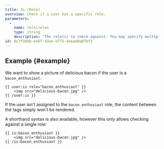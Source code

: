 ```yaml
---
title: Is (Role)
overview: Check if a user has a specific role.
parameters:
  -
    name: role|roles
    type: string
    description: 'The role(s) to check against. You may specify multiple roles by pipe separating them. eg. `{{ user:is role="foo" }}` or `{{ user:is roles="foo|bar" }}`.'
id: 8c7f38bb-ee6f-43ee-b775-4eeae0a87bf3
---
```

## Example {#example}

We want to show a picture of delicious bacon if the user is a `bacon_enthusiast`.

```
{{ user:is role="bacon_enthusiast" }}
    <img src="delicious-bacon.jpg" />
{{ /user:is }}
```

If the user isn't assigned to the `bacon_enthusiast` role, the content between the tags simply won't be rendered.

A shorthand syntax is also available, however this only allows checking against a single role:

```
{{ is:bacon_enthusiast }}
    <img src="delicious-bacon.jpg" />
{{ /is:bacon_enthusiast }}
```
